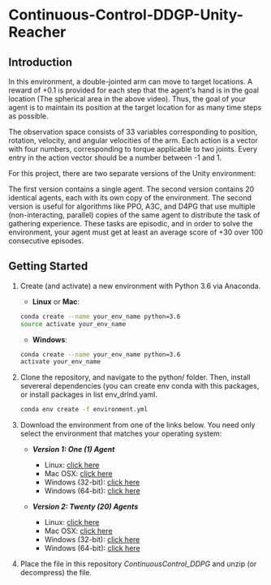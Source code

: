 # Continuous-Control-DDGP-Unity-Reacher

## Introduction 

In this environment, a double-jointed arm can move to target locations. A reward of +0.1 is provided for each step that the agent's hand is in the goal location (The spherical area in the above video). Thus, the goal of your agent is to maintain its position at the target location for as many time steps as possible.

The observation space consists of 33 variables corresponding to position, rotation, velocity, and angular velocities of the arm. Each action is a vector with four numbers, corresponding to torque applicable to two joints. Every entry in the action vector should be a number between -1 and 1.

For this project, there are two separate versions of the Unity environment:

The first version contains a single agent.
The second version contains 20 identical agents, each with its own copy of the environment.
The second version is useful for algorithms like PPO, A3C, and D4PG that use multiple (non-interacting, parallel) copies of the same agent to distribute the task of gathering experience. These tasks are episodic, and in order to solve the environment, your agent must get at least an average score of +30 over 100 consecutive episodes.

[image]: images/Reacher_Random.gif "Starting Point"

## Getting Started

1. Create (and activate) a new environment with Python 3.6 via Anaconda.

	- __Linux__ or __Mac__: 
	```bash
	conda create --name your_env_name python=3.6
	source activate your_env_name
	```
	- __Windows__: 
	```bash
	conda create --name your_env_name python=3.6 
	activate your_env_name
	```

2. Clone the repository, and navigate to the python/ folder. Then, install severeral dependencies (you can create env conda with this packages, or install packages in list env_drlnd.yaml.
	```bash
	conda env create -f environment.yml
	```

3. Download the environment from one of the links below. You need only select the environment that matches your operating system:

    - **_Version 1: One (1) Agent_**
        - Linux: [click here](https://s3-us-west-1.amazonaws.com/udacity-drlnd/P2/Reacher/one_agent/Reacher_Linux.zip)
        - Mac OSX: [click here](https://s3-us-west-1.amazonaws.com/udacity-drlnd/P2/Reacher/one_agent/Reacher.app.zip)
        - Windows (32-bit): [click here](https://s3-us-west-1.amazonaws.com/udacity-drlnd/P2/Reacher/one_agent/Reacher_Windows_x86.zip)
        - Windows (64-bit): [click here](https://s3-us-west-1.amazonaws.com/udacity-drlnd/P2/Reacher/one_agent/Reacher_Windows_x86_64.zip)

    - **_Version 2: Twenty (20) Agents_**
        - Linux: [click here](https://s3-us-west-1.amazonaws.com/udacity-drlnd/P2/Reacher/Reacher_Linux.zip)
        - Mac OSX: [click here](https://s3-us-west-1.amazonaws.com/udacity-drlnd/P2/Reacher/Reacher.app.zip)
        - Windows (32-bit): [click here](https://s3-us-west-1.amazonaws.com/udacity-drlnd/P2/Reacher/Reacher_Windows_x86.zip)
        - Windows (64-bit): [click here](https://s3-us-west-1.amazonaws.com/udacity-drlnd/P2/Reacher/Reacher_Windows_x86_64.zip)

4. Place the file in this repository _ContinuousControl_DDPG_ and unzip (or decompress) the file.
